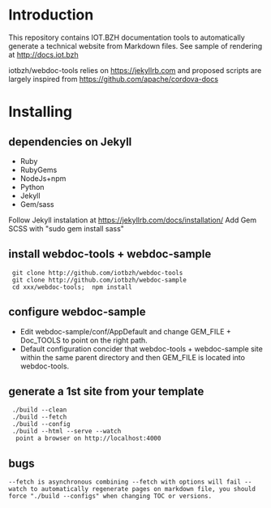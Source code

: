 Introduction
============

This repository contains IOT.BZH documentation tools to automatically generate a technical website from Markdown files.
See sample of rendering at http://docs.iot.bzh

iotbzh/webdoc-tools relies on https://jekyllrb.com and proposed scripts are largely inspired from https://github.com/apache/cordova-docs

Installing
==========

## dependencies on Jekyll
- Ruby
- RubyGems
- NodeJs+npm
- Python
- Jekyll
- Gem/sass

Follow Jekyll instalation at https://jekyllrb.com/docs/installation/
Add Gem SCSS with "sudo gem install sass"

## install webdoc-tools + webdoc-sample

```
 git clone http://github.com/iotbzh/webdoc-tools
 git clone http://github.com/iotbzh/webdoc-sample
 cd xxx/webdoc-tools;  npm install
```

## configure webdoc-sample

- Edit webdoc-sample/conf/AppDefault and change GEM_FILE + Doc_TOOLS to point on the right path.
- Default configuration concider that webdoc-tools + webdoc-sample site within the same parent directory and then GEM_FILE is located into webdoc-tools.

## generate a 1st site from your template

```
 ./build --clean
 ./build --fetch
 ./build --config
 ./build --html --serve --watch
  point a browser on http://localhost:4000
```

## bugs

``
--fetch is asynchronous combining --fetch with options will fail
--watch to automatically regenerate pages on markdown file, you should force "./build --configs" when changing TOC or versions.
``
